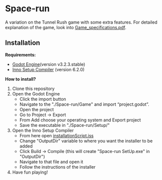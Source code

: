 # Space-run
A variation on the Tunnel Rush game with some extra features. For detailed explanation of the game, look into [Game_specifications.pdf](https://github.com/AdilovicUna/Space-run/blob/master/Documentation/Game_specifications.pdf).

## Installation

**Requirements:**

  - [Godot Engine](https://godotengine.org)(version v3.2.3.stable)
  - [Inno Setup Compiler](https://jrsoftware.org/isdl.php) (version 6.2.0)
  
**How to install?**

  1. Clone this repository
  2.  Open the Godot Engine
        - Click the import button
        - Navigate to the "./Space-run/Game" and import “project.godot”.
        - Open the project
        - Go to Project -> Export
        - From Add choose your operating system and Export project
        - Save the executable in "./Space-run/Setup/"
  3.  Open the Inno Setup Compiler
        - From here open [installationScript.iss](https://github.com/AdilovicUna/Space-run/blob/master/Setup/installationScript.iss)
        - Change "OutputDir" variable to where you want the installer to be added
        - Click Build -> Compile (this will create "Space-run SetUp.exe" in "OutputDir")
        - Navigate to that file and open it
        - Follow the instructions of the installer
  4. Have fun playing!
